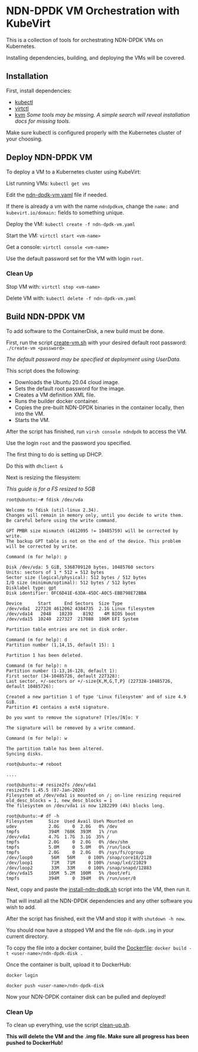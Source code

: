 # NDN-DPDK VM Orchestration with KubeVirt 

This is a collection of tools for orchestrating NDN-DPDK VMs on Kubernetes. 

Installing dependencies, building, and deploying the VMs will be covered.

## Installation

First, install dependencies:
 - [kubectl](https://kubernetes.io/docs/tasks/tools/)
 - [virtctl](https://kubevirt.io/user-guide/operations/virtctl_client_tool/)
 - [kvm](https://www.tecmint.com/install-kvm-on-ubuntu/)
*Some tools may be missing. A simple search will reveal installation docs for missing tools.*

Make sure kubectl is configured properly with the Kubernetes cluster of your choosing.

## Deploy NDN-DPDK VM

To deploy a VM to a Kubernetes cluster using KubeVirt:

List running VMs: `kubectl get vms`

Edit the [ndn-dpdk-vm.yaml](https://github.com/cbmckni/ndn-dpdk-k8s/blob/master/vm/ndn-dpdk-vm.yaml) file if needed.

If there is already a vm with the name `ndndpdkvm`, change the `name:` and `kubevirt.io/domain:` fields to something unique.

Deploy the VM: `kubectl create -f ndn-dpdk-vm.yaml`

Start the VM: `virtctl start <vm-name>`

Get a console: `virtctl console <vm-name>`

Use the default password set for the VM with login `root`.

### Clean Up

Stop VM with: `virtctl stop <vm-name>`

Delete VM with: `kubectl delete -f ndn-dpdk-vm.yaml`

## Build NDN-DPDK VM

To add software to the ContainerDisk, a new build must be done. 

First, run the script [create-vm.sh](https://github.com/cbmckni/ndn-dpdk-k8s/blob/master/vm/create-vm.sh) with your desired default root password: `./create-vm <password>`

*The default password may be specified at deployment using UserData.*

This script does the following:

 - Downloads the Ubuntu 20.04 cloud image.
 - Sets the default root password for the image.
 - Creates a VM definition XML file.
 - Runs the builder docker container.
 - Copies the pre-built NDN-DPDK binaries in the container locally, then into the VM.
 - Starts the VM.

After the script has finished, run `virsh console ndndpdk` to access the VM. 

Use the login `root` and the password you specified.

The first thing to do is setting up DHCP. 

Do this with `dhclient &`

Next is resizing the filesystem:

*This guide is for a FS resized to 5GB*

```
root@ubuntu:~# fdisk /dev/vda

Welcome to fdisk (util-linux 2.34).
Changes will remain in memory only, until you decide to write them.
Be careful before using the write command.

GPT PMBR size mismatch (4612095 != 10485759) will be corrected by write.
The backup GPT table is not on the end of the device. This problem will be corrected by write.

Command (m for help): p

Disk /dev/vda: 5 GiB, 5368709120 bytes, 10485760 sectors
Units: sectors of 1 * 512 = 512 bytes
Sector size (logical/physical): 512 bytes / 512 bytes
I/O size (minimum/optimal): 512 bytes / 512 bytes
Disklabel type: gpt
Disk identifier: 0FC6D41E-63DA-45DC-A0C5-EBB798E72BBA

Device      Start     End Sectors  Size Type
/dev/vda1  227328 4612062 4384735  2.1G Linux filesystem
/dev/vda14   2048   10239    8192    4M BIOS boot
/dev/vda15  10240  227327  217088  106M EFI System

Partition table entries are not in disk order.

Command (m for help): d
Partition number (1,14,15, default 15): 1

Partition 1 has been deleted.

Command (m for help): n
Partition number (1-13,16-128, default 1): 
First sector (34-10485726, default 227328): 
Last sector, +/-sectors or +/-size{K,M,G,T,P} (227328-10485726, default 10485726): 

Created a new partition 1 of type 'Linux filesystem' and of size 4.9 GiB.
Partition #1 contains a ext4 signature.

Do you want to remove the signature? [Y]es/[N]o: Y

The signature will be removed by a write command.

Command (m for help): w

The partition table has been altered.
Syncing disks.

root@ubuntu:~# reboot

....

root@ubuntu:~# resize2fs /dev/vda1
resize2fs 1.45.5 (07-Jan-2020)
Filesystem at /dev/vda1 is mounted on /; on-line resizing required
old_desc_blocks = 1, new_desc_blocks = 1
The filesystem on /dev/vda1 is now 1282299 (4k) blocks long.

root@ubuntu:~# df -h
Filesystem      Size  Used Avail Use% Mounted on
udev            2.0G     0  2.0G   0% /dev
tmpfs           394M  768K  393M   1% /run
/dev/vda1       4.7G  1.7G  3.1G  35% /
tmpfs           2.0G     0  2.0G   0% /dev/shm
tmpfs           5.0M     0  5.0M   0% /run/lock
tmpfs           2.0G     0  2.0G   0% /sys/fs/cgroup
/dev/loop0       56M   56M     0 100% /snap/core18/2128
/dev/loop1       71M   71M     0 100% /snap/lxd/21029
/dev/loop2       33M   33M     0 100% /snap/snapd/12883
/dev/vda15      105M  5.2M  100M   5% /boot/efi
tmpfs           394M     0  394M   0% /run/user/0
```

Next, copy and paste the [install-ndn-dpdk.sh](https://github.com/cbmckni/ndn-dpdk-k8s/blob/master/vm/install-ndn-dpdk.sh) script into the VM, then run it.

That will install all the NDN-DPDK dependencies and any other software you wish to add.

After the script has finished, exit the VM and stop it with `shutdown -h now`.

You should now have a stopped VM and the file `ndn-dpdk.img` in your current directory.

To copy the file into a docker container, build the [Dockerfile](): `docker build -t <user-name>/ndn-dpdk-disk .`

Once the container is built, upload it to DockerHub:

`docker login`

`docker push <user-name>/ndn-dpdk-disk`

Now your NDN-DPDK container disk can be pulled and deployed!

### Clean Up

To clean up everything, use the script [clean-up.sh](https://github.com/cbmckni/ndn-dpdk-k8s/blob/master/vm/clean-up.sh).

**This will delete the VM and the .img file. Make sure all progress has been pushed to DockerHub!**

